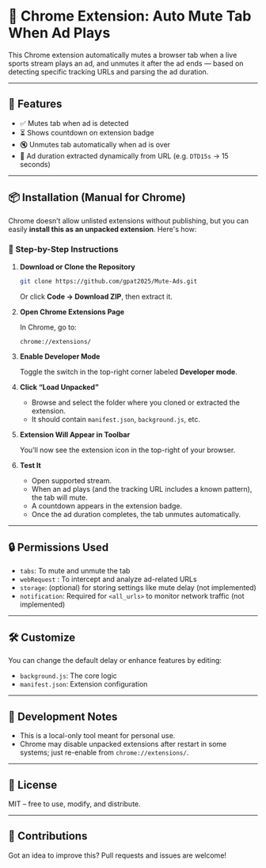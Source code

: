# 🧹 Chrome Extension: Auto Mute Tab When Ad Plays

This Chrome extension automatically mutes a browser tab when a live sports stream plays an ad, and unmutes it after the ad ends — based on detecting specific tracking URLs and parsing the ad duration.

---

## 🔧 Features

- ✅ Mutes tab when ad is detected
- ⏳ Shows countdown on extension badge
- 🔇 Unmutes tab automatically when ad is over
- 🧠 Ad duration extracted dynamically from URL (e.g. `DTD15s` → 15 seconds)

---

## 📦 Installation (Manual for Chrome)

Chrome doesn’t allow unlisted extensions without publishing, but you can easily **install this as an unpacked extension**. Here's how:

### 🦪 Step-by-Step Instructions

1. **Download or Clone the Repository**

   ```bash
   git clone https://github.com/gpat2025/Mute-Ads.git
   ```

   Or click **Code → Download ZIP**, then extract it.

2. **Open Chrome Extensions Page**

   In Chrome, go to:

   ```
   chrome://extensions/
   ```

3. **Enable Developer Mode**

   Toggle the switch in the top-right corner labeled **Developer mode**.

4. **Click “Load Unpacked”**

   - Browse and select the folder where you cloned or extracted the extension.
   - It should contain `manifest.json`, `background.js`, etc.

5. **Extension Will Appear in Toolbar**

   You’ll now see the extension icon in the top-right of your browser.

6. **Test It**

   - Open supported stream.
   - When an ad plays (and the tracking URL includes a known pattern), the tab will mute.
   - A countdown appears in the extension badge.
   - Once the ad duration completes, the tab unmutes automatically.

---

## 🔒 Permissions Used

- `tabs`: To mute and unmute the tab
- `webRequest` : To intercept and analyze ad-related URLs
- `storage`: (optional) for storing settings like mute delay (not implemented)
- `notification`: Required for `<all_urls>` to monitor network traffic (not implemented)

---

## 🛠️ Customize

You can change the default delay or enhance features by editing:

- `background.js`: The core logic
- `manifest.json`: Extension configuration

---

## 🧪 Development Notes

- This is a local-only tool meant for personal use.
- Chrome may disable unpacked extensions after restart in some systems; just re-enable from `chrome://extensions/`.

---

## 📄 License

MIT – free to use, modify, and distribute.

---

## 🙌 Contributions

Got an idea to improve this? Pull requests and issues are welcome!

